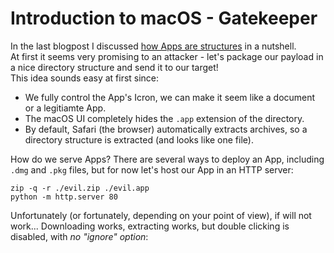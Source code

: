 # Introduction to macOS - Gatekeeper

In the last blogpost I discussed [how Apps are structures](https://github.com/yo-yo-yo-jbo/macos_app_structure) in a nutshell.  
At first it seems very promising to an attacker - let's package our payload in a nice directory structure and send it to our target!  
This idea sounds easy at first since:
- We fully control the App's Icron, we can make it seem like a document or a legitiamte App.  
- The macOS UI completely hides the `.app` extension of the directory.
- By default, Safari (the browser) automatically extracts archives, so a directory structure is extracted (and looks like one file).

How do we serve Apps? There are several ways to deploy an App, including `.dmg` and `.pkg` files, but for now let's host our App in an HTTP server:
```shell
zip -q -r ./evil.zip ./evil.app
python -m http.server 80
```

Unfortunately (or fortunately, depending on your point of view), if will not work... Downloading works, extracting works, but double clicking is disabled, with *no "ignore" option*:

